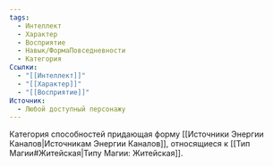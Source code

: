 ```yaml
---
tags:
  - Интеллект
  - Характер
  - Восприятие
  - Навык/ФормаПовседневности
  - Категория
Ссылки:
  - "[[Интеллект]]"
  - "[[Характер]]"
  - "[[Восприятие]]"
Источник:
  - Любой доступный персонажу
---
```

Категория способностей придающая форму [[Источники Энергии Каналов|Источникам Энергии Каналов]], относящиеся к [[Тип Магии#Житейская|Типу Магии: Житейская]].